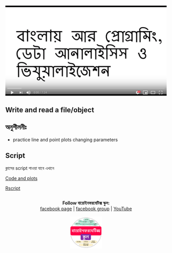 [![Everything Is AWESOME](../files/youtube.png)](https://youtu.be/N43X6vSZQ7E "Everything Is AWESOME")

## Write and read a file/object


## অনুশীলনীঃ 

- practice line and point plots changing parameters

## Script

ক্লাসের script পাওয়া যাবে এখানে

[Code and plots](https://github.com/Rashedul/R-Tutorials/blob/master/scripts/Lec-14.md) 

[Rscript](https://github.com/Rashedul/R-Tutorials/blob/master/scripts/Lec-14.R) 


## 

##


<p align="center">
  <b>Follow বায়োইনফরমেটিক্স স্কুল:</b><br>
  <a href="https://www.facebook.com/%E0%A6%AC%E0%A6%BE%E0%A6%AF%E0%A6%BC%E0%A7%8B%E0%A6%87%E0%A6%A8%E0%A6%AB%E0%A6%B0%E0%A6%AE%E0%A7%87%E0%A6%9F%E0%A6%BF%E0%A6%95%E0%A7%8D%E0%A6%B8-%E0%A6%B8%E0%A7%8D%E0%A6%95%E0%A7%81%E0%A6%B2-575599666193690/">facebook page</a> |
  <a href="https://www.facebook.com/groups/390262838074549/">facebook group</a> |
  <a href="https://www.youtube.com/channel/UCm-8CdrvGi2SjLEOUSCztIg?view_as=subscriber">YouTube</a>
  <br><br>
  <img src="../files/logo.png" height="100" width="100">
</p>